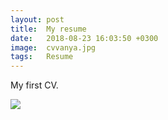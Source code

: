 ```yaml
---
layout: post
title:  My resume
date:   2018-08-23 16:03:50 +0300
image:  cvvanya.jpg
tags:   Resume
---
```

My first CV.

![]({{site.baseurl}}/img/cvvanya.jpg)
